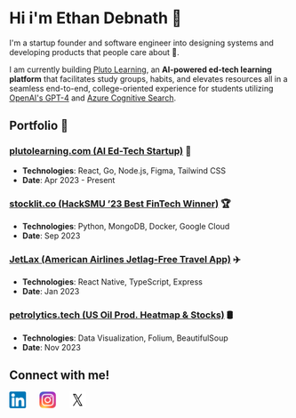 # Hi i'm Ethan Debnath 👋

I'm a startup founder and software engineer into designing systems and developing products that people care about 💖.

I am currently building [Pluto Learning](https://plutolearning.com), an **AI-powered ed-tech learning platform** that facilitates study groups, habits, and elevates resources all in a seamless end-to-end, college-oriented experience for students utilizing [OpenAI's GPT-4](https://openai.com) and [Azure Cognitive Search](https://azure.microsoft.com/en-us/services/search/).


## Portfolio 📁

### [plutolearning.com (AI Ed-Tech Startup)](https://plutolearning.com) 🚀
- **Technologies**: React, Go, Node.js, Figma, Tailwind CSS
- **Date**: Apr 2023 - Present

### [stocklit.co (HackSMU ’23 Best FinTech Winner)](http://www.stocklit.co) 🏆
- **Technologies**: Python, MongoDB, Docker, Google Cloud
- **Date**: Sep 2023

### [JetLax (American Airlines Jetlag-Free Travel App)](https://github.com/EthanDebnath/jetlax) ✈️
- **Technologies**: React Native, TypeScript, Express
- **Date**: Jan 2023

### [petrolytics.tech (US Oil Prod. Heatmap & Stocks)](http://petrolytics.tech/) 🛢️
- **Technologies**: Data Visualization, Folium, BeautifulSoup
- **Date**: Nov 2023

## Connect with me! 

<a href="https://www.linkedin.com/in/e-debnath/" style="margin-right:20px;"><img src="./linkedin.png" width="30" height="30"></a>
<a href="https://instagram.com/ethandebnath7" style="margin-right:20px;"><img src="./Instagram_logo_2016.svg.webp" width="30" height="30"></a>
<a href="https://twitter.com/ethandebnath7" style="margin-right:20px;"><img src="./X-logo.webp" width="30" height="30"></a>
